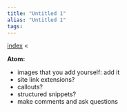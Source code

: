 ```yaml
---
title: "Untitled 1"
alias: "Untitled 1"
tags: 
---
```


[index](/.md) < 

**Atom:** 
- images that you add yourself: add it
- site link extensions?
- callouts?
- structured snippets?
- make comments and ask questions 